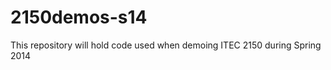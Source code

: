 2150demos-s14
=============

This repository will hold code used when demoing ITEC 2150 during Spring 2014

